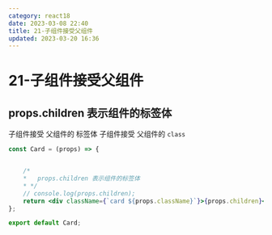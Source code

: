 ```yaml
---
category: react18
date: 2023-03-08 22:40
title: 21-子组件接受父组件
updated: 2023-03-20 16:36
---
```


# 21-子组件接受父组件

## props.children 表示组件的标签体

子组件接受 父组件的 标签体
子组件接受 父组件的 `class`

```jsx
const Card = (props) => {


    /*
    *   props.children 表示组件的标签体
    * */
    // console.log(props.children);
    return <div className={`card ${props.className}`}>{props.children}</div>;
};

export default Card;
```